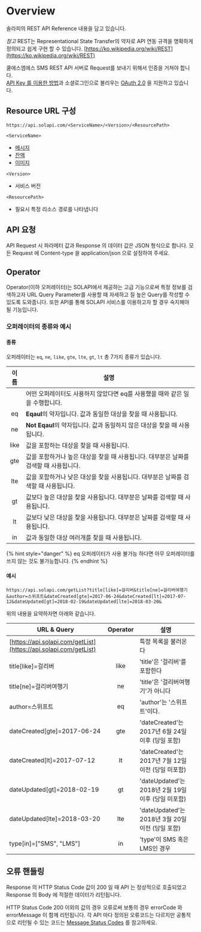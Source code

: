 # Overview

솔라피의 REST API Reference 내용을 담고 있습니다.

_참고_ REST는 Representational State Transfer의 약자로 API 연동 규격을 명확하게 정의되고 쉽게 구현 할 수 있습니다. [https://ko.wikipedia.org/wiki/REST](https://ko.wikipedia.org/wiki/REST)

쿨에스엠에스 SMS REST API 서버로 Request를 보내기 위해서 인증을 거쳐야 합니다.\
[API Key 를 이용한 방법](../authentication/api-key.md)과 소셜로그인으로 불리우는 [OAuth 2.0](../authentication/oauth2-3/oauth2.md) 을 지원하고 있습니다.

## Resource URL 구성

`https://api.solapi.com/<ServiceName>/<Version>/<ResourcePath>`

`<ServiceName>`

* [메시지](messages/)
* [잔액](https://github.com/solapi/documents/tree/62adac8b2800927921e6dafd5d6f95441e784571/api-reference/cash/README.md)
* [이미지](broken-reference)

`<Version>`

* 서비스 버전

`<ResourcePath>`

* 필요시 특정 리소스 경로를 나타냅니다

## API 요청

API Request 시 파라메터 값과 Response 의 데이터 값은 JSON 형식으로 합니다. 모든 Request 에 Content-type 을 application/json 으로 설정하여 주세요.

## Operator

Operator(이하 오퍼레이터)는 SOLAPI에서 제공하는 고급 기능으로써 특정 정보를 검색하고자 URL Query Parameter를 사용할 때 자세하고 질 높은 Query를 작성할 수 있도록 도와줍니다. 또한 API를 통해 SOLAPI 서비스를 이용하고자 할 경우 숙지해야 될 기능입니다.

### 오퍼레이터의 종류와 예시

#### 종류

오퍼레이터는 `eq`, `ne`, `like`, `gte`, `lte`, `gt`, `lt` 총 7가지 종류가 있습니다.

|  이름  | 설명                                                |
| :--: | ------------------------------------------------- |
|      | 어떤 오퍼레이터도 사용하지 않았다면 eq를 사용했을 때와 같은 일을 수행합니다.      |
|  eq  | **Eqaul**의 약자입니다. 값과 동일한 대상을 찾을 때 사용됩니다.          |
|  ne  | **Not Eqaul**의 약자입니다. 값과 동일하지 않은 대상을 찾을 때 사용됩니다.  |
| like | 값을 포함하는 대상을 찾을 때 사용됩니다.                           |
|  gte | 값을 포함하거나 높은 대상을 찾을 때 사용됩니다. 대부분은 날짜를 검색할 때 사용됩니다. |
|  lte | 값을 포함하거나 낮은 대상을 찾을  사용됩니다. 대부분은 날짜를 검색할 때 사용됩니다.  |
|  gt  | 값보다 높은 대상을 찾을  사용됩니다. 대부분은 날짜를 검색할 때 사용됩니다.       |
|  lt  | 값보다 낮은 대상을 찾을  사용됩니다. 대부분은 날짜를 검색할 때 사용됩니다.       |
|  in  | 값과 동일한 대상 여러개를 찾을 때 사용됩니다.                        |

{% hint style="danger" %}
eq 오퍼레이터가 사용 불가능 하다면 아무 오퍼레이터를 쓰지 않는 것도 불가능합니다.
{% endhint %}

#### 예시

```
https://api.solapi.com/getList?title[like]=걸리버&title[ne]=걸리버여행기&author=스위프트&dateCreated[gte]=2017-06-24&dateCreated[lt]=2017-07-12&dateUpdated[gt]=2018-02-19&dateUpdated[lte]=2018-03-20&
```

위의 내용을 요약하자면 아래와 같습니다.

| URL & Query                                                      | Operator | 설명                                      |
| ---------------------------------------------------------------- | :------: | --------------------------------------- |
| [https://api.solapi.com/getList](https://api.solapi.com/getList) |          | 특정 목록을 불러온다                             |
| title\[like]=걸리버                                                 |   like   | 'title'은 '걸리버'를 포함한다                    |
| title\[ne]=걸리버여행기                                                |    ne    | 'title'은 '걸리버여행기'가 아니다                  |
| author=스위프트                                                      |    eq    | 'author'는 '스위프트'이다.                     |
| dateCreated\[gte]=2017-06-24                                     |    gte   | 'dateCreated'는 2017년 6월 24일 이후 (당일 포함)  |
| dateCreated\[lt]=2017-07-12                                      |    lt    | 'dateCreated'는 2017년 7월 12일 이전 (당일 미포함) |
| dateUpdated\[gt]=2018-02-19                                      |    gt    | 'dateUpdated'는 2018년 2월 19일 이후 (당일 미포함) |
| dateUpdated\[lte]=2018-03-20                                     |    lte   | 'dateUpdated'는 2018년 3월 20일 이전 (당일 포함)  |
| type\[in]=\["SMS", "LMS"]                                        |    in    | 'type'이 SMS 혹은 LMS인 경우                  |

## 오류 핸들링

Response 의 HTTP Status Code 값이 200 일 때 API 는 정상적으로 호출되었고 Response 의 Body 에 적절한 데이터가 리턴됩니다.

HTTP Status Code 200 이외의 값의 경우 오류로써 보통의 경우 errorCode 와 errorMessage 이 함께 리턴됩니다. 각 API 마다 정의된 오류코드는 다르지만 공통적으로 리턴될 수 있는 코드는 [Message Status Codes](message-status-codes.md) 를 참고하세요.
